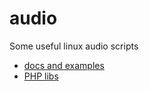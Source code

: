 # audio
Some useful linux audio scripts

- [docs and examples](https://github.com/fabriziosalmi/audio/blob/master/scripts.md)
- [PHP libs](https://github.com/fabriziosalmi/audio/blob/master/libs.php)
